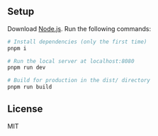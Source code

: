 ## Setup

Download [Node.js](https://nodejs.org/en/download/). Run the following commands:

```bash
# Install dependencies (only the first time)
pnpm i

# Run the local server at localhost:8080
pnpm run dev

# Build for production in the dist/ directory
pnpm run build
```

## License

MIT
